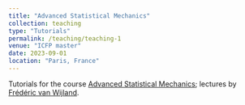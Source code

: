 ```yaml
---
title: "Advanced Statistical Mechanics"
collection: teaching
type: "Tutorials"
permalink: /teaching/teaching-1
venue: "ICFP master"
date: 2023-09-01
location: "Paris, France"
---
```


Tutorials for the course [Advanced Statistical Mechanics](https://frederic.vanwijland.org/enseignement-teaching/m2-icfp-2023-2024-advanced-statistical-mechanics); lectures by 
[Frédéric van Wijland](https://frederic.vanwijland.org/).